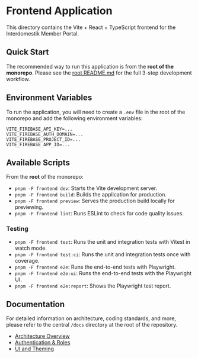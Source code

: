 # Frontend Application

This directory contains the Vite + React + TypeScript frontend for the Interdomestik Member Portal.

## Quick Start

The recommended way to run this application is from the **root of the monorepo**. Please see the [root README.md](../README.md) for the full 3-step development workflow.

## Environment Variables

To run the application, you will need to create a `.env` file in the root of the monorepo and add the following environment variables:

```
VITE_FIREBASE_API_KEY=...
VITE_FIREBASE_AUTH_DOMAIN=...
VITE_FIREBASE_PROJECT_ID=...
VITE_FIREBASE_APP_ID=...
```

## Available Scripts

From the **root** of the monorepo:

- `pnpm -F frontend dev`: Starts the Vite development server.
- `pnpm -F frontend build`: Builds the application for production.
- `pnpm -F frontend preview`: Serves the production build locally for previewing.
- `pnpm -F frontend lint`: Runs ESLint to check for code quality issues.

### Testing

- `pnpm -F frontend test`: Runs the unit and integration tests with Vitest in watch mode.
- `pnpm -F frontend test:ci`: Runs the unit and integration tests once with coverage.
- `pnpm -F frontend e2e`: Runs the end-to-end tests with Playwright.
- `pnpm -F frontend e2e:ui`: Runs the end-to-end tests with the Playwright UI.
- `pnpm -F frontend e2e:report`: Shows the Playwright test report.

## Documentation

For detailed information on architecture, coding standards, and more, please refer to the central `/docs` directory at the root of the repository.

- [Architecture Overview](../docs/architecture.md)
- [Authentication & Roles](../docs/auth-and-roles.md)
- [UI and Theming](../docs/ui-and-theming.md)
